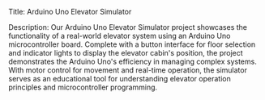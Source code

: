Title: Arduino Uno Elevator Simulator

Description: Our Arduino Uno Elevator Simulator project showcases the functionality of a real-world elevator system using an Arduino Uno microcontroller board. Complete with a button interface for floor selection and indicator lights to display the elevator cabin's position, the project demonstrates the Arduino Uno's efficiency in managing complex systems. With motor control for movement and real-time operation, the simulator serves as an educational tool for understanding elevator operation principles and microcontroller programming.
